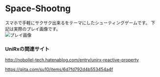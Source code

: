 # Space-Shootng

スマホで手軽にサクサク出来るをテーマにしたシューティングゲームです。
下記は実際のプレイ画像です。  
![プレイ画像](https://github.com/afresgamer/Space-Shootng/blob/master/UnitySpaceShooting.gif)

### UniRxの関連サイト

http://nobollel-tech.hatenablog.com/entry/unirx-reactive-property

https://qiita.com/su10/items/6d7fd792d4b553454a4f

